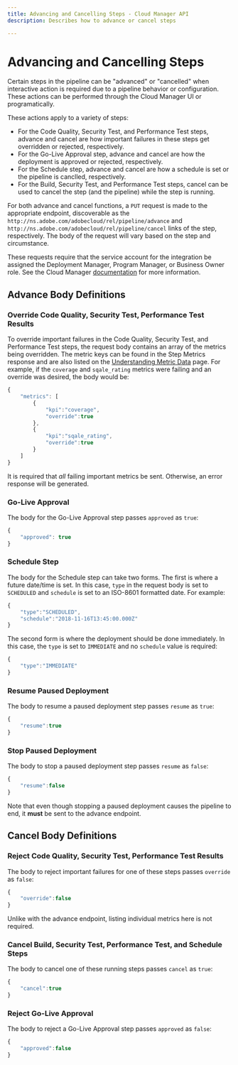 ```yaml
---
title: Advancing and Cancelling Steps - Cloud Manager API
description: Describes how to advance or cancel steps

---
```


# Advancing and Cancelling Steps

Certain steps in the pipeline can be "advanced" or "cancelled" when interactive action is required due to a pipeline behavior or configuration. These actions can be performed through the Cloud Manager UI or programatically.

These actions apply to a variety of steps:

* For the Code Quality, Security Test, and Performance Test steps, advance and cancel are how important failures in these steps get overridden or rejected, respectively.
* For the Go-Live Approval step, advance and cancel are how the deployment is approved or rejected, respectively.
* For the Schedule step, advance and cancel are how a schedule is set or the pipeline is canclled, respectively.
* For the Build, Security Test, and Performance Test steps, cancel can be used to cancel the step (and the pipeline) while the step is running.

For both advance and cancel functions, a `PUT` request is made to the appropriate endpoint, discoverable as the `http://ns.adobe.com/adobecloud/rel/pipeline/advance` and `http://ns.adobe.com/adobecloud/rel/pipeline/cancel` links of the step, respectively. The body of the request will vary based on the step and circumstance.

<InlineAlert slots="text" />

These requests require that the service account for the integration be assigned the Deployment Manager, Program Manager, or Business Owner role. See the Cloud Manager <a href="https://www.adobe.com/go/aem_cloud_mrg_usersroles_en">documentation</a> for more information.

## Advance Body Definitions

### Override Code Quality, Security Test, Performance Test Results

To override important failures in the Code Quality, Security Test, and Performance Test steps, the request body contains an array of the metrics being overridden. The metric keys can be found in the Step Metrics response and are also listed on the [Understanding Metric Data](understanding-metric-data.md) page. For example, if the `coverage` and `sqale_rating` metrics were failing and an override was desired, the body would be:

```javascript
{
    "metrics": [
        {
            "kpi":"coverage",
            "override":true
        },
        {
            "kpi":"sqale_rating",
            "override":true
        }
    ]
}
```

<InlineAlert slots="text" />

It is required that *all* failing important metrics be sent. Otherwise, an error response will be generated.

### Go-Live Approval

The body for the Go-Live Approval step passes `approved` as `true`:

```javascript
{
    "approved": true
}
```

### Schedule Step

The body for the Schedule step can take two forms. The first is where a future date/time is set. In this case, `type` in the request body is set to `SCHEDULED` and `schedule` is set to an ISO-8601 formatted date. For example:

```javascript
{
    "type":"SCHEDULED",
    "schedule":"2018-11-16T13:45:00.000Z"
}
```

The second form is where the deployment should be done immediately. In this case, the `type` is set to `IMMEDIATE` and no `schedule` value is required:

```javascript
{
    "type":"IMMEDIATE"
}
```

### Resume Paused Deployment

The body to resume a paused deployment step passes `resume` as `true`:

```javascript
{
    "resume":true
}
```

### Stop Paused Deployment

The body to stop a paused deployment step passes `resume` as `false`:

```javascript
{
    "resume":false
}
```

<InlineAlert slots="text" />

Note that even though stopping a paused deployment causes the pipeline to end, it **must** be sent to the advance endpoint.

## Cancel Body Definitions

### Reject Code Quality, Security Test, Performance Test Results

The body to reject important failures for one of these steps passes `override` as `false`:

```javascript
{
    "override":false
}
```

<InlineAlert slots="text" />
Unlike with the advance endpoint, listing individual metrics here is not required.

### Cancel Build, Security Test, Performance Test, and Schedule Steps

The body to cancel one of these running steps passes `cancel` as `true`:

```javascript
{
    "cancel":true
}
```

### Reject Go-Live Approval

The body to reject a Go-Live Approval step passes `approved` as `false`:

```javascript
{
    "approved":false
}
```

